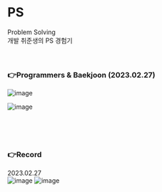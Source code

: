 # PS

Problem Solving<br>
개발 취준생의 PS 경험기
<br><br><br>


### 👉Programmers & Baekjoon (2023.02.27)

![image](https://user-images.githubusercontent.com/92137309/221566347-e331c0ce-1e4f-42b9-acd7-801d3a590180.png)


![image](https://user-images.githubusercontent.com/92137309/221566747-6d733fcc-3f4b-4415-badb-d2a7c880407e.png)

<br><br>
<br>

### 👉Record

2023.02.27<br>
![image](https://user-images.githubusercontent.com/92137309/221566347-e331c0ce-1e4f-42b9-acd7-801d3a590180.png)
![image](https://user-images.githubusercontent.com/92137309/221566747-6d733fcc-3f4b-4415-badb-d2a7c880407e.png)
